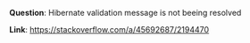 **Question**: Hibernate validation message is not beeing resolved

**Link**: https://stackoverflow.com/a/45692687/2194470
